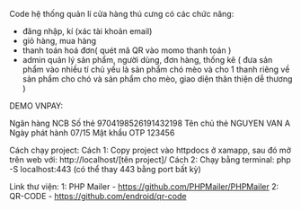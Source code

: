 Code hệ thống quản lí cửa hàng thú cưng có các chức năng:

- đăng nhập, kí (xác tài khoản email)
- giỏ hàng, mua hàng
- thanh toán hoá đơn( quét mã QR vào momo thanh toán )
- admin quản lý sản phẩm, người dùng, đơn hàng, thống kê
  ( đưa sản phẩm vào nhiều tí chủ yếu là sản phẩm chó mèo và cho 1 thanh riêng về sản phẩm cho chó và sản phẩm cho mèo, giao diện thân thiện dễ thương )

DEMO VNPAY:

Ngân hàng	NCB
Số thẻ	9704198526191432198
Tên chủ thẻ	NGUYEN VAN A
Ngày phát hành	07/15
Mật khẩu OTP	123456

Cách chạy project:
Cách 1: Copy project vào httpdocs ở xamapp, sau đó mở trên web với: http://localhost/[tên project]/
Cách 2: Chạy bằng terminal: php -S localhost:443 (có thể thay 443 bằng port bất kỳ)


Link thư viện:
1: PHP Mailer - https://github.com/PHPMailer/PHPMailer
2: QR-CODE - https://github.com/endroid/qr-code